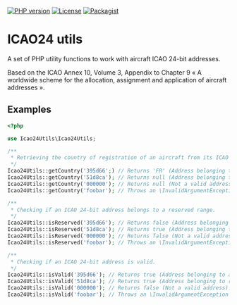 [![PHP version](https://img.shields.io/badge/php-8.0+-787cb5?logo=php)](https://github.com/jbroutier/icao24-utils)
[![License](https://img.shields.io/github/license/jbroutier/icao24-utils)](https://github.com/jbroutier/icao24-utils/blob/main/LICENSE)
[![Packagist](https://img.shields.io/packagist/v/jbroutier/icao24-utils)](https://packagist.org/packages/jbroutier/icao24-utils)

# ICAO24 utils

A set of PHP utility functions to work with aircraft ICAO 24-bit addresses.

Based on the ICAO Annex 10, Volume 3, Appendix to Chapter 9 « A worldwide scheme for the allocation, assignment and
application of aircraft addresses ».

## Examples

```php
<?php

use Icao24Utils\Icao24Utils;

/**
 * Retrieving the country of registration of an aircraft from its ICAO 24-bit address.
 */
Icao24Utils::getCountry('395d66';) // Returns 'FR' (Address belonging to an allocated block for France).
Icao24Utils::getCountry('51d8ca'); // Returns null (Address belonging to reserved block).
Icao24Utils::getCountry('000000'); // Returns null (Not a valid address).
Icao24Utils::getCountry('foobar'); // Throws an \InvalidArgumentException (Malformed address).

/**
 * Checking if an ICAO 24-bit address belongs to a reserved range.
 */
Icao24Utils::isReserved('395d66'); // Returns false (Address belonging to an allocated block for France).
Icao24Utils::isReserved('51d8ca'); // Returns true (Address belonging to reserved block).
Icao24Utils::isReserved('000000'); // Returns false (Not a valid address).
Icao24Utils::isReserved('foobar'); // Throws an \InvalidArgumentException (Malformed address).

/**
 * Checking if an ICAO 24-bit address is valid.
 */
Icao24Utils::isValid('395d66'); // Returns true (Address belonging to an allocated block for France).
Icao24Utils::isValid('51d8ca'); // Returns true (Address belonging to reserved block).
Icao24Utils::isValid('000000'); // Returns false (Not a valid address).
Icao24Utils::isValid('foobar'); // Throws an \InvalidArgumentException (Malformed address).
```
